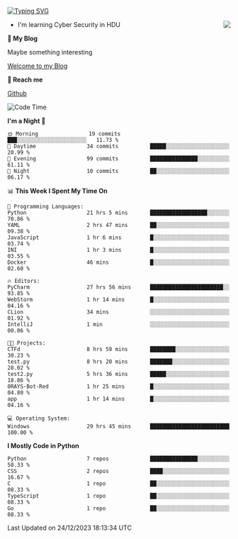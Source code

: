 [![Typing SVG](https://readme-typing-svg.herokuapp.com?font=Fira+Code&pause=1000&random=false&width=450&height=60&lines=Hello+%F0%9F%91%8B%F0%9F%8F%BB;I'm+JBNRZ)](https://git.io/typing-svg)

<a href="#">
  <img align="right" src="https://github-readme-stats.vercel.app/api?username=JBNRZ&show_icons=true&bg_color=15,f2f7fd,E0EAFC" />
</a>

- I'm learning Cyber Security in HDU

 **🌱 My Blog**

Maybe something interesting

[Welcome to my Blog](https://jbnrz.com.cn/)

 **💬 Reach me** 

[Github](https://github.com/JBNRZ)


<!--START_SECTION:waka-->
![Code Time](http://img.shields.io/badge/Code%20Time-224%20hrs%2019%20mins-blue)

**I'm a Night 🦉** 

```text
🌞 Morning                19 commits          ███░░░░░░░░░░░░░░░░░░░░░░   11.73 % 
🌆 Daytime                34 commits          █████░░░░░░░░░░░░░░░░░░░░   20.99 % 
🌃 Evening                99 commits          ███████████████░░░░░░░░░░   61.11 % 
🌙 Night                  10 commits          ██░░░░░░░░░░░░░░░░░░░░░░░   06.17 % 
```


📊 **This Week I Spent My Time On** 

```text
💬 Programming Languages: 
Python                   21 hrs 5 mins       ██████████████████░░░░░░░   70.86 % 
YAML                     2 hrs 47 mins       ██░░░░░░░░░░░░░░░░░░░░░░░   09.38 % 
JavaScript               1 hr 6 mins         █░░░░░░░░░░░░░░░░░░░░░░░░   03.74 % 
INI                      1 hr 3 mins         █░░░░░░░░░░░░░░░░░░░░░░░░   03.55 % 
Docker                   46 mins             █░░░░░░░░░░░░░░░░░░░░░░░░   02.60 % 

🔥 Editors: 
PyCharm                  27 hrs 56 mins      ███████████████████████░░   93.85 % 
WebStorm                 1 hr 14 mins        █░░░░░░░░░░░░░░░░░░░░░░░░   04.16 % 
CLion                    34 mins             ░░░░░░░░░░░░░░░░░░░░░░░░░   01.92 % 
IntelliJ                 1 min               ░░░░░░░░░░░░░░░░░░░░░░░░░   00.06 % 

🐱‍💻 Projects: 
CTFd                     8 hrs 59 mins       ████████░░░░░░░░░░░░░░░░░   30.23 % 
test.py                  8 hrs 20 mins       ███████░░░░░░░░░░░░░░░░░░   28.02 % 
test2.py                 5 hrs 36 mins       █████░░░░░░░░░░░░░░░░░░░░   18.86 % 
0RAYS-Bot-Red            1 hr 25 mins        █░░░░░░░░░░░░░░░░░░░░░░░░   04.80 % 
app                      1 hr 14 mins        █░░░░░░░░░░░░░░░░░░░░░░░░   04.16 % 

💻 Operating System: 
Windows                  29 hrs 45 mins      █████████████████████████   100.00 % 
```

**I Mostly Code in Python** 

```text
Python                   7 repos             ███████████████░░░░░░░░░░   58.33 % 
CSS                      2 repos             ████░░░░░░░░░░░░░░░░░░░░░   16.67 % 
C                        1 repo              ██░░░░░░░░░░░░░░░░░░░░░░░   08.33 % 
TypeScript               1 repo              ██░░░░░░░░░░░░░░░░░░░░░░░   08.33 % 
Go                       1 repo              ██░░░░░░░░░░░░░░░░░░░░░░░   08.33 % 
```




 Last Updated on 24/12/2023 18:13:34 UTC
<!--END_SECTION:waka-->
